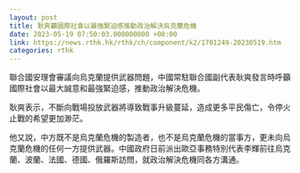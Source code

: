 ```yaml
---
layout: post
title: 耿爽籲國際社會以最強緊迫感推動政治解決烏克蘭危機
date: 2023-05-19 07:50:03.000000000 +08:00
link: https://news.rthk.hk/rthk/ch/component/k2/1701249-20230519.htm
categories: rthk
---
```


聯合國安理會審議向烏克蘭提供武器問題，中國常駐聯合國副代表耿爽發言時呼籲國際社會以最大誠意和最強緊迫感，推動政治解決危機。 

耿爽表示，不斷向戰場投放武器將導致戰事升級蔓延，造成更多平民傷亡，令停火止戰的希望更加渺茫。
 
他又說，中方既不是烏克蘭危機的製造者，也不是烏克蘭危機的當事方，更未向烏克蘭危機的任何一方提供武器。中國政府日前派出歐亞事務特別代表李輝前往烏克蘭、波蘭、法國、德國、俄羅斯訪問，就政治解決危機同各方溝通。
